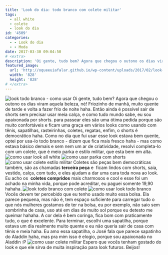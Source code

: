 ```yaml
---
title: 'Look do dia: todo branco com colete militar'
tags:
  - all white
  - colete
  - look do dia
id: '4509'
categories:
  - - Look do dia
  - - Moda
date: 2017-03-30 09:04:50
# <extra>
description: 'Oi gente, tudo bem? Agora que chegou o outono os dias viram aquela beleza, né! Friozinho de manhã, muito quente de tarde e volta a fazer frio de noite haha. Então ainda é possível sair de shorts sem precisar usar meia calça, e como tudo mundo sabe, eu sou apaixonada por shorts. para passear eles são uma ótima pedida porque são muito confortáveis e ficam uma graça em vários looks como usando com tênis, sapatilhas, rasteirinhas, coletes, regatas, enfim, o shorts é democrático haha. Como no dia que fui usar esse look estava bem quente, optei por usa-lo todo branco &#8211; dizem que fica mais fresco haha &#8211; mas como estava básico demais e sem nem um ar de criatividade, resolvi completa-lo com um colete, que é meio parka e estilo militar, que esta bem em alta. Coletes são peças &hellip;'
featured_image: 
  url: 'http://oqueeuiafalar.github.io/wp-content/uploads/2017/02/look-do-dia-todo-branco-com-colete-militar.jpg'
  width: '828'
  height: '828'
# </extra>
---
```


![look todo branco - como usar](/wp-content/uploads/2017/02/look-do-dia-como-usar-parka.jpg) Oi gente, tudo bem? Agora que chegou o outono os dias viram aquela beleza, né! Friozinho de manhã, muito quente de tarde e volta a fazer frio de noite haha. Então ainda é possível sair de shorts sem precisar usar meia calça, e como tudo mundo sabe, eu sou apaixonada por shorts. para passear eles são uma ótima pedida porque são muito confortáveis e ficam uma graça em vários looks como usando com tênis, sapatilhas, rasteirinhas, coletes, regatas, enfim, o shorts é democrático haha. Como no dia que fui usar esse look estava bem quente, optei por usa-lo todo branco - dizem que fica mais fresco haha - mas como estava básico demais e sem nem um ar de criatividade, resolvi completa-lo com um colete, que é meio parka e estilo militar, que esta bem em alta. ![como usar look all white](/wp-content/uploads/2017/02/look-all-white-com-colete.jpg) ![como usar parka com shorts](/wp-content/uploads/2017/02/como-usar-colete-comprido.jpg) ![como usar colete estilo militar](/wp-content/uploads/2017/02/como-usar-parka.jpg) Coletes são peças bem democráticas também, são as chamadas **terceira peça** e  ficam lindos com shorts, saia, vestido, calça, com tudo, e eles ajudam a dar uma cara toda nova ao look. Eu acho os  **coletes compridos** mais charmosos e cool e esse foi um achado na minha vida, porque pode acreditar, eu paguei somente 19,90 hahaha. ![look todo branco com colete](/wp-content/uploads/2017/02/colete-militar-como-usar-look.jpg) ![como usar look todo branco](/wp-content/uploads/2017/02/look-do-dia-todo-branco-com-colete-militar.jpg) Vocês devem ter percebido que eu tenho usado muito essa bolsa. Ela parece pequena, mas não é, tem espaço suficiente para carregar tudo o que nós mulheres gostamos de ter na bolsa, eu por exemplo, não saio sem sombrinha de casa, uso até em dias de muito sol porque eu detesto me queimar hahaha. A cor dela é bem coringa, fica bom com praticamente tudo, o que é excelente. Para terminar, escolhi uma sapatilha, porque estava um dia realmente muito quente e eu não queria sair de casa com tênis e meia haha. Eu amo essa sapatilha, o José fala que parece sapatinho do Aladdin haha, mas pra mim isso é elogio, porque sou apaixonada no Aladdin :P ![como usar colete militar](/wp-content/uploads/2017/02/look-todo-branco-com-colete-verde.jpg) Espero que vocês tenham gostado do look e que ele sirva de muita inspiração para look futuros. Beijos!
